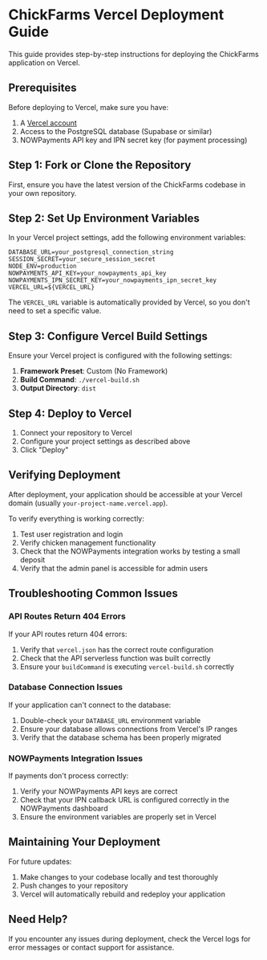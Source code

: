 # ChickFarms Vercel Deployment Guide

This guide provides step-by-step instructions for deploying the ChickFarms application on Vercel.

## Prerequisites

Before deploying to Vercel, make sure you have:

1. A [Vercel account](https://vercel.com/signup)
2. Access to the PostgreSQL database (Supabase or similar)
3. NOWPayments API key and IPN secret key (for payment processing)

## Step 1: Fork or Clone the Repository

First, ensure you have the latest version of the ChickFarms codebase in your own repository.

## Step 2: Set Up Environment Variables

In your Vercel project settings, add the following environment variables:

```
DATABASE_URL=your_postgresql_connection_string
SESSION_SECRET=your_secure_session_secret
NODE_ENV=production
NOWPAYMENTS_API_KEY=your_nowpayments_api_key
NOWPAYMENTS_IPN_SECRET_KEY=your_nowpayments_ipn_secret_key
VERCEL_URL=${VERCEL_URL}
```

The `VERCEL_URL` variable is automatically provided by Vercel, so you don't need to set a specific value.

## Step 3: Configure Vercel Build Settings

Ensure your Vercel project is configured with the following settings:

1. **Framework Preset**: Custom (No Framework)
2. **Build Command**: `./vercel-build.sh`
3. **Output Directory**: `dist`

## Step 4: Deploy to Vercel

1. Connect your repository to Vercel
2. Configure your project settings as described above
3. Click "Deploy"

## Verifying Deployment

After deployment, your application should be accessible at your Vercel domain (usually `your-project-name.vercel.app`).

To verify everything is working correctly:

1. Test user registration and login
2. Verify chicken management functionality
3. Check that the NOWPayments integration works by testing a small deposit
4. Verify that the admin panel is accessible for admin users

## Troubleshooting Common Issues

### API Routes Return 404 Errors

If your API routes return 404 errors:

1. Verify that `vercel.json` has the correct route configuration
2. Check that the API serverless function was built correctly
3. Ensure your `buildCommand` is executing `vercel-build.sh` correctly

### Database Connection Issues

If your application can't connect to the database:

1. Double-check your `DATABASE_URL` environment variable
2. Ensure your database allows connections from Vercel's IP ranges
3. Verify that the database schema has been properly migrated

### NOWPayments Integration Issues

If payments don't process correctly:

1. Verify your NOWPayments API keys are correct
2. Check that your IPN callback URL is configured correctly in the NOWPayments dashboard
3. Ensure the environment variables are properly set in Vercel

## Maintaining Your Deployment

For future updates:

1. Make changes to your codebase locally and test thoroughly
2. Push changes to your repository
3. Vercel will automatically rebuild and redeploy your application

## Need Help?

If you encounter any issues during deployment, check the Vercel logs for error messages or contact support for assistance.